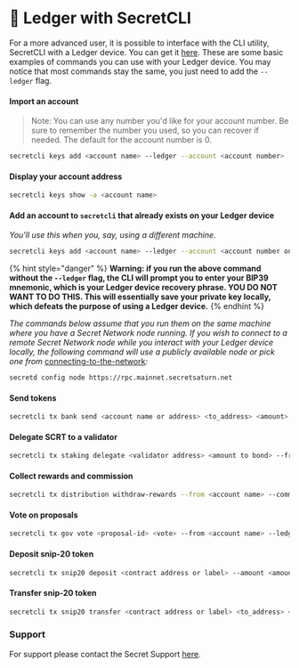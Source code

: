 # 🔐 Ledger with SecretCLI

For a more advanced user, it is possible to interface with the CLI utility, SecretCLI with a Ledger device. You can get it [here](https://github.com/scrtlabs/SecretNetwork/releases/latest). These are some basic examples of commands you can use with your Ledger device. You may notice that most commands stay the same, you just need to add the `--ledger` flag.

#### Import an account

> Note: You can use any number you'd like for your account number. Be sure to remember the number you used, so you can recover if needed. The default for the account number is 0.

```bash
secretcli keys add <account name> --ledger --account <account number> 
```

#### Display your account address

```bash
secretcli keys show -a <account name>
```

#### Add an account to `secretcli` that already exists on your Ledger device

_You'll use this when you, say, using a different machine._

```bash
secretcli keys add <account name> --ledger --account <account number on your Ledger device> --recover 
```

{% hint style="danger" %}
**Warning: if you run the above command without the `--ledger` flag, the CLI will prompt you to enter your BIP39 mnemonic, which is your Ledger device recovery phrase. YOU DO NOT WANT TO DO THIS. This will essentially save your private key locally, which defeats the purpose of using a Ledger device.**
{% endhint %}

_The commands below assume that you run them on the same machine where you have a Secret Network node running. If you wish to connect to a remote Secret Network node while you interact with your Ledger device locally, the following command will use a publicly available node or pick one from_ [connecting-to-the-network](../../development/resources-api-contract-addresses/connecting-to-the-network/ "mention")_:_

```bash
secretd config node https://rpc.mainnet.secretsaturn.net
```

#### Send tokens

```bash
secretcli tx bank send <account name or address> <to_address> <amount> --ledger 
```

#### Delegate SCRT to a validator

```bash
secretcli tx staking delegate <validator address> <amount to bond> --from <account key> --ledger
```

#### Collect rewards and commission

```bash
secretcli tx distribution withdraw-rewards --from <account name> --commission --ledger
```

#### Vote on proposals

```bash
secretcli tx gov vote <proposal-id> <vote> --from <account name> --ledger
```

#### Deposit snip-20 token

```bash
secretcli tx snip20 deposit <contract address or label> --amount <amount> --from <account name> --ledger
```

#### Transfer snip-20 token

```bash
secretcli tx snip20 transfer <contract address or label> <to_address> <amount> --from <account name> --ledger
```

### Support

For support please contact the Secret Support [here](https://linktr.ee/SCRTSupport).
